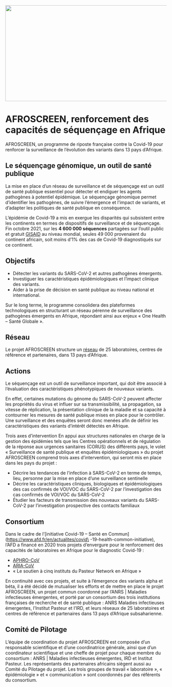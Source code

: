 <div style="text-align: center;">
  <img src="../../../images/afroscreen.png" width="600" height="300">
</div>

# **AFROSCREEN, renforcement des capacités de séquençage en Afrique**

AFROSCREEN, un programme de riposte française contre la Covid-19 pour renforcer la surveillance de l’évolution des variants dans 13 pays d’Afrique.


## **Le séquençage génomique, un outil de santé publique**

La mise en place d’un réseau de surveillance et de séquençage est un outil de santé publique essentiel pour détecter et endiguer les agents pathogènes à potentiel épidémique. Le séquençage génomique permet d’identifier les pathogènes, de suivre l’émergence et l’impact de variants, et d’adapter les politiques de santé publique en conséquence.

L’épidémie de Covid-19 a mis en exergue les disparités qui subsistent entre les continents en termes de dispositifs de surveillance et de séquençage. Fin octobre 2021, sur les **4 600 000 séquences** partagées sur l’outil public et gratuit [GISAID](https://gisaid.org) au niveau mondial, seules 49 000 provenaient du continent africain, soit moins d’1% des cas de Covid-19 diagnostiqués sur ce continent.

## **Objectifs**

  - Détecter les variants du SARS-CoV-2 et autres pathogènes émergents.
  - Investiguer les caractéristiques épidémiologiques et l’impact clinique des variants.
  - Aider à la prise de décision en santé publique au niveau national et international.

Sur le long terme, le programme consolidera des plateformes technologiques en structurant un réseau pérenne de surveillance des pathogènes émergents en Afrique, répondant ainsi aux enjeux « One Health – Santé Globale ».

## **Réseau**

Le projet AFROSCREEN structure un [réseau]((https://www.afroscreen.org/en/network)) de 25 laboratoires, centres de référence et partenaires, dans 13 pays d’Afrique.

## **Actions**

Le séquençage est un outil de surveillance important, qui doit être associé à l’évaluation des caractéristiques phénotypiques de nouveaux variants.

En effet, certaines mutations du génome du SARS-CoV-2 peuvent affecter les propriétés du virus et influer sur sa transmissibilité, sa propagation, sa vitesse de réplication, la présentation clinique de la maladie et sa capacité à contourner les mesures de santé publique mises en place pour le contrôler. Une surveillance et des enquêtes seront donc menées afin de définir les caractéristiques des variants d’intérêt détectés en Afrique.

Trois axes d’intervention
En appui aux structures nationales en charge de la gestion des épidémies tels que les Centres opérationnels et de régulation de la réponse aux urgences sanitaires (CORUS) des différents pays, le volet « Surveillance de santé publique et enquêtes épidémiologiques » du projet AFROSCREEN comprend trois axes d’intervention, qui seront mis en place dans les pays du projet :

  - Décrire les tendances de l’infection à SARS-CoV-2 en terme de temps, lieu, personne par la mise en place d’une surveillance sentinelle
  - Décrire les caractéristiques cliniques, biologiques et épidémiologiques des cas confirmés de VOI/VOC du SARS-CoV-2 par l’investigation des cas confirmés de VOI/VOC du SARS-CoV-2
  - Étudier les facteurs de transmission des nouveaux variants du SARS-CoV-2 par l’investigation prospective des contacts familiaux
  
## **Consortium**

Dans le cadre de l’[initiative Covid-19 – Santé en Commun](https://www.afd.fr/en/actualites/covid\
-19-health-common-initiative), l’AFD a financé en 2020 trois projets d’envergure pour le renforcement des capacités de laboratoires en Afrique pour le diagnostic Covid-19 :

  - [APHRO-CoV](https://aphro-cov.com)
  - [ARIA-CoV](https://www.ariacov.org)
  - « Le soutien à cinq instituts du Pasteur Network en Afrique »

En continuité avec ces projets, et suite à l’émergence des variants alpha et béta, il a été décidé de mutualiser les efforts et de mettre en place le projet AFROSCREEN, un projet commun coordonné par l’ANRS | Maladies infectieuses émergentes, et porté par un consortium des trois institutions françaises de recherche et de santé publique : ANRS Maladies infectieuses émergentes, l’Institut Pasteur et l’IRD, et leurs réseaux de 25 laboratoires et centres de référence et partenaires dans 13 pays d’Afrique subsaharienne.

## **Comité de Pilotage**

L’équipe de coordination du projet AFROSCREEN est composée d’un responsable scientifique et d’une coordinatrice générale, ainsi que d’un coordinateur scientifique et une cheffe de projet pour chaque membre du consortium : ANRS | Maladies infectieuses émergentes, IRD et Institut Pasteur. Les représentants des partenaires africains siègent aussi au Comité du Pilotage du projet. Les trois groupes de travail « laboratoire », « épidémiologie » et « communication » sont coordonnés par des référents du consortium.
